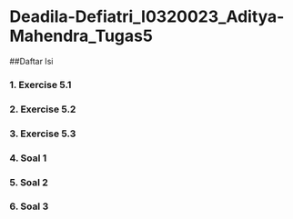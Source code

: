 # Deadila-Defiatri_I0320023_Aditya-Mahendra_Tugas5

##Daftar Isi

### 1. Exercise 5.1
### 2. Exercise 5.2
### 3. Exercise 5.3
### 4. Soal 1
### 5. Soal 2
### 6. Soal 3
